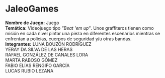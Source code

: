 # JaleoGames
**Nombre de Juego:** Juego </br>
**Temática:** Videojuego tipo *"Beat 'em up"*. Unos graffiteros tienen como misión en cada nivel pintar una pieza en diferentes escenarios mientras se enfrentan a policías, cuerpos de seguridad y/u otras bandas. </br>
**Integrantes:** LUNA BOUZÓN RODRÍGUEZ </br>
YERAY DA SILVA DE LAS HERAS </br>
RAFAEL GONZÁLEZ DE CANALES LORA </br>
MARTA RABOSO GÓMEZ </br>
FABIO ELÍAS RENGIFO GARCÍA </br>
LUCAS RUBIO LEZANA </br>
